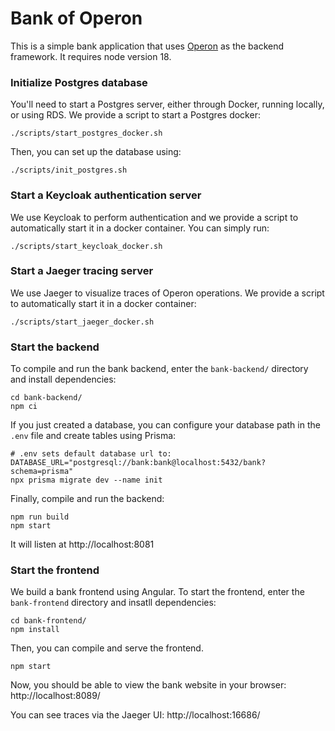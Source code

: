 # Bank of Operon

This is a simple bank application that uses [Operon](https://github.com/dbos-inc/operon) as the backend framework.
It requires node version 18.

### Initialize Postgres database
You'll need to start a Postgres server, either through Docker, running locally, or using RDS. We provide a script to start a Postgres docker:
```shell
./scripts/start_postgres_docker.sh
```

Then, you can set up the database using:
```shell
./scripts/init_postgres.sh
```

### Start a Keycloak authentication server
We use Keycloak to perform authentication and we provide a script to automatically start it in a docker container.
You can simply run:
```shell
./scripts/start_keycloak_docker.sh
```

### Start a Jaeger tracing server
We use Jaeger to visualize traces of Operon operations. We provide a script to automatically start it in a docker container:
```shell
./scripts/start_jaeger_docker.sh
```

### Start the backend
To compile and run the bank backend, enter the `bank-backend/` directory and install dependencies:
```shell
cd bank-backend/
npm ci
```

If you just created a database, you can configure your database path in the `.env` file and create tables using Prisma:
```shell
# .env sets default database url to: DATABASE_URL="postgresql://bank:bank@localhost:5432/bank?schema=prisma"
npx prisma migrate dev --name init
```

Finally, compile and run the backend:
```shell
npm run build
npm start
```
It will listen at http://localhost:8081 

### Start the frontend
We build a bank frontend using Angular. To start the frontend, enter the `bank-frontend` directory and insatll dependencies:
```shell
cd bank-frontend/
npm install
```

Then, you can compile and serve the frontend.
```shell
npm start
```

Now, you should be able to view the bank website in your browser: http://localhost:8089/

You can see traces via the Jaeger UI: http://localhost:16686/